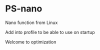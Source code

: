 # PS-nano
Nano function from Linux

Add into profile to be able to use on startup

Welcome to optimization

